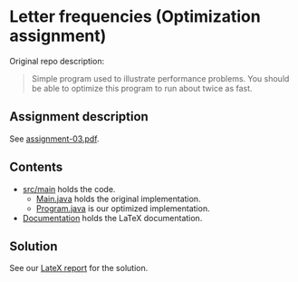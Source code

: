 # Letter frequencies (Optimization assignment)
Original repo description:  
> Simple program used to illustrate performance problems. You should be able to optimize this program to run about twice as fast.

## Assignment description
See [assignment-03.pdf](assignment-03.pdf).

## Contents
- [src/main](src/main) holds the code.
  - [Main.java](src/main/java/Main.java) holds the original implementation.
  - [Program.java](src/main/java/Program.java) is our optimized implementation.
- [Documentation](Documentation) holds the LaTeX documentation.

## Solution

See our [LateX report](https://github.com/Hold-Krykke-BA/Undervisning-og-Formidling/blob/main/Assignment3_Optimization/Documentation/Assignment%203_LateX_Report.pdf) for the solution.
